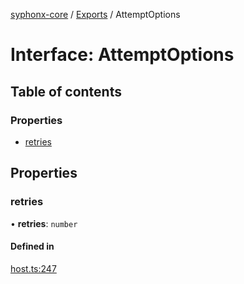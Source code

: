 [syphonx-core](../README.md) / [Exports](../modules.md) / AttemptOptions

# Interface: AttemptOptions

## Table of contents

### Properties

- [retries](AttemptOptions.md#retries)

## Properties

### retries

• **retries**: `number`

#### Defined in

[host.ts:247](https://github.com/dtempx/syphonx-core/blob/211cc18/host.ts#L247)
